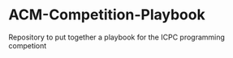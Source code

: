 # ACM-Competition-Playbook
Repository to put together a playbook for the ICPC programming competiont
